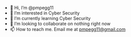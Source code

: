 - 👋 Hi, I’m @pmpegg11
- 👀 I’m interested in Cyber Security
- 🌱 I’m currently learning Cyber Security
- 💞️ I’m looking to collaborate on nothing right now
- 📫 How to reach me. Email me at pmpegg11@gmail.com

<!---
pmpegg11/pmpegg11 is a ✨ special ✨ repository because its `README.md` (this file) appears on your GitHub profile.
You can click the Preview link to take a look at your changes.
--->
